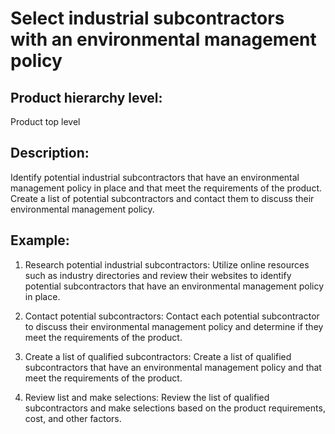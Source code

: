 # Select industrial subcontractors with an environmental management policy

## Product hierarchy level:
Product top level

## Description:
Identify potential industrial subcontractors that have an environmental management policy in place and that meet the requirements of the product. Create a list of potential subcontractors and contact them to discuss their environmental management policy.

## Example:
1. Research potential industrial subcontractors: Utilize online resources such as industry directories and review their websites to identify potential subcontractors that have an environmental management policy in place.

2. Contact potential subcontractors: Contact each potential subcontractor to discuss their environmental management policy and determine if they meet the requirements of the product.

3. Create a list of qualified subcontractors: Create a list of qualified subcontractors that have an environmental management policy and that meet the requirements of the product.

4. Review list and make selections: Review the list of qualified subcontractors and make selections based on the product requirements, cost, and other factors.
